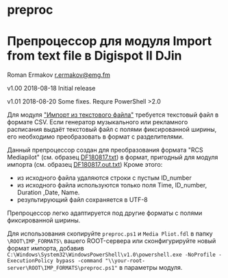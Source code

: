 # preproc
Препроцессор для модуля Import from text file в Digispot II DJin
================================================================
Roman Ermakov <r.ermakov@emg.fm>

v1.00 2018-08-18 Initial release

v1.01 2018-08-20 Some fixes. Requre PowerShell >2.0


Для модуля ["Импорт из текстового файла"][1] требуется текстовый файл в формате CSV. Если генератор музыкального или рекламного расписания выдаёт текстовый файл с полями фиксированной ширины, его необходимо преобразовать в формат с разделителями.

Данный препроцессор создан для преобразования формата "RCS Mediapilot" (см. образец [DF180817.txt](../blob/master/DF180817.txt)) в формат, пригодный для модуля импорта (см. образец [DF180817.out.txt](../blob/master/DF180817.txt))
Кроме этого:
* из исходного файла удаляются строки с пустым ID_number
* из исходного файла используются только поля Time, ID_number, Duration ,Date, Name.
* результирующий файл сохраняется в UTF-8

Препроцессор легко адаптируется под другие форматы с полями фиксированной ширины.

Для использования скопируйте `preproc.ps1` и `Media Pliot.fdl` в папку `\ROOT\IMP_FORMATS\` вашего ROOT-сервера или сконфигурируйте новый формат импорта, добавив `C:\Windows\System32\WindowsPowerShell\v1.0\powershell.exe -NoProfile -ExecutionPolicy bypass -command "\\your-root-server\ROOT\IMP_FORMATS\preproc.ps1"` в параметры модуля.



[1]: https://redmine.digispot.ru/projects/digispot/wiki/%D0%98%D0%BC%D0%BF%D0%BE%D1%80%D1%82_%D0%BF%D0%BE_%D0%B8%D0%BC%D0%B5%D0%BD%D0%B8_%D1%84%D0%B0%D0%B9%D0%BB%D0%B0_%D0%B8%D0%B7_%D1%84%D0%B0%D0%B9%D0%BB%D0%BE%D0%B2%D0%BE%D0%B9_%D1%81%D0%B8%D1%81%D1%82%D0%B5%D0%BC%D1%8B_%D0%B2_%D1%83%D0%B6%D0%B5_%D1%81%D0%BE%D0%B7%D0%B4%D0%B0%D0%BD%D0%BD%D1%8B%D0%B9_%D1%88%D0%B0%D0%B1%D0%BB%D0%BE%D0%BD